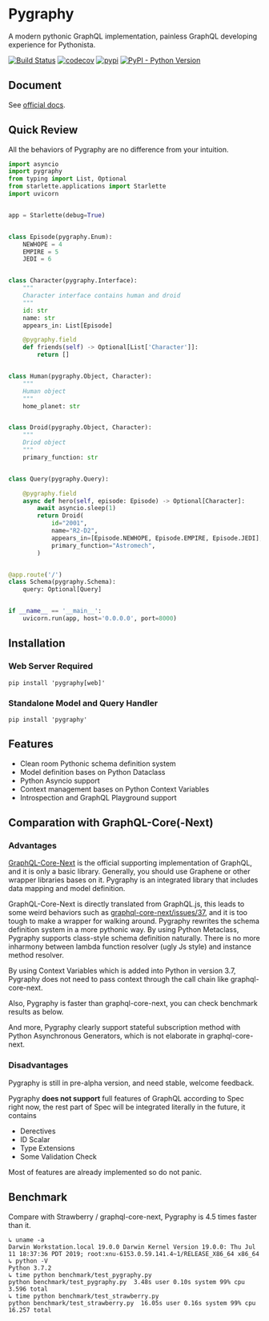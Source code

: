# Pygraphy
A modern pythonic GraphQL implementation, painless GraphQL developing experience for Pythonista.

[![Build Status](https://travis-ci.org/ethe/pygraphy.svg?branch=master)](https://travis-ci.org/ethe/pygraphy)
[![codecov](https://codecov.io/gh/ethe/pygraphy/branch/master/graph/badge.svg)](https://codecov.io/gh/ethe/pygraphy)
[![pypi](https://badge.fury.io/py/pygraphy.svg)](https://pypi.org/project/pygraphy/)
[![PyPI - Python Version](https://img.shields.io/pypi/pyversions/pygraphy.svg)](https://pypi.org/project/pygraphy/)


## Document

See [official docs](https://pygraphy.org/).


## Quick Review
All the behaviors of Pygraphy are no difference from your intuition.
```python
import asyncio
import pygraphy
from typing import List, Optional
from starlette.applications import Starlette
import uvicorn


app = Starlette(debug=True)


class Episode(pygraphy.Enum):
    NEWHOPE = 4
    EMPIRE = 5
    JEDI = 6


class Character(pygraphy.Interface):
    """
    Character interface contains human and droid
    """
    id: str
    name: str
    appears_in: List[Episode]

    @pygraphy.field
    def friends(self) -> Optional[List['Character']]:
        return []


class Human(pygraphy.Object, Character):
    """
    Human object
    """
    home_planet: str


class Droid(pygraphy.Object, Character):
    """
    Driod object
    """
    primary_function: str


class Query(pygraphy.Query):

    @pygraphy.field
    async def hero(self, episode: Episode) -> Optional[Character]:
        await asyncio.sleep(1)
        return Droid(
            id="2001",
            name="R2-D2",
            appears_in=[Episode.NEWHOPE, Episode.EMPIRE, Episode.JEDI],
            primary_function="Astromech",
        )


@app.route('/')
class Schema(pygraphy.Schema):
    query: Optional[Query]


if __name__ == '__main__':
    uvicorn.run(app, host='0.0.0.0', port=8000)

```


## Installation

### Web Server Required
`pip install 'pygraphy[web]'`

### Standalone Model and Query Handler
`pip install 'pygraphy'`


## Features

- Clean room Pythonic schema definition system
- Model definition bases on Python Dataclass
- Python Asyncio support
- Context management bases on Python Context Variables
- Introspection and GraphQL Playground support


## Comparation with GraphQL-Core(-Next)

### Advantages

[GraphQL-Core-Next](https://github.com/graphql-python/graphql-core-next) is the official supporting implementation of GraphQL, and it is only a basic library. Generally, you should use Graphene or other wrapper libraries bases on it. Pygraphy is an integrated library that includes data mapping and model definition.

GraphQL-Core-Next is directly translated from GraphQL.js, this leads to some weird behaviors such as [graphql-core-next/issues/37](https://github.com/graphql-python/graphql-core-next/issues/37#issuecomment-511633135), and it is too tough to make a wrapper for walking around. Pygraphy rewrites the schema definition system in a more pythonic way. By using Python Metaclass, Pygraphy supports class-style schema definition naturally. There is no more inharmony between lambda function resolver (ugly Js style) and instance method resolver.

By using Context Variables which is added into Python in version 3.7, Pygraphy does not need to pass context through the call chain like graphql-core-next.

Also, Pygraphy is faster than graphql-core-next, you can check benchmark results as below.

And more, Pygraphy clearly support stateful subscription method with Python Asynchronous Generators, which is not elaborate in graphql-core-next.

### Disadvantages

Pygraphy is still in pre-alpha version, and need stable, welcome feedback.

Pygraphy **does not support** full features of GraphQL according to Spec right now, the rest part of Spec will be integrated literally in the future, it contains
  - Derectives
  - ID Scalar
  - Type Extensions
  - Some Validation Check

Most of features are already implemented so do not panic.


## Benchmark

Compare with Strawberry / graphql-core-next, Pygraphy is 4.5 times faster than it.

```
↳ uname -a
Darwin Workstation.local 19.0.0 Darwin Kernel Version 19.0.0: Thu Jul 11 18:37:36 PDT 2019; root:xnu-6153.0.59.141.4~1/RELEASE_X86_64 x86_64
↳ python -V
Python 3.7.2
↳ time python benchmark/test_pygraphy.py
python benchmark/test_pygraphy.py  3.48s user 0.10s system 99% cpu 3.596 total
↳ time python benchmark/test_strawberry.py
python benchmark/test_strawberry.py  16.05s user 0.16s system 99% cpu 16.257 total
```
